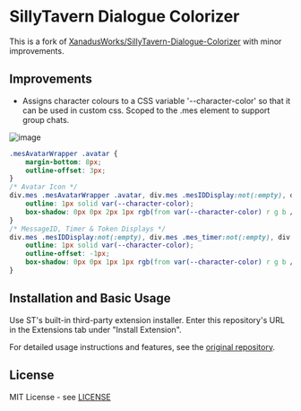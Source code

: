 # SillyTavern Dialogue Colorizer

This is a fork of [XanadusWorks/SillyTavern-Dialogue-Colorizer](https://github.com/XanadusWorks/SillyTavern-Dialogue-Colorizer) with minor improvements.

## Improvements
- Assigns character colours to a CSS variable '--character-color' so that it can be used in custom css. Scoped to the .mes element to support group chats.

![image](https://github.com/user-attachments/assets/0dbfd4a9-929a-4393-b436-cf3dc0d1d6cd)


```css
.mesAvatarWrapper .avatar {
    margin-bottom: 8px;
    outline-offset: 3px;
}
/* Avatar Icon */
div.mes .mesAvatarWrapper .avatar, div.mes .mesIDDisplay:not(:empty), div.mes .mes_timer:not(:empty), div.mes .tokenCounterDisplay:not(:empty) {
    outline: 1px solid var(--character-color);
    box-shadow: 0px 0px 2px 1px rgb(from var(--character-color) r g b / 80%);
}
/* MessageID, Timer & Token Displays */
div.mes .mesIDDisplay:not(:empty), div.mes .mes_timer:not(:empty), div.mes .tokenCounterDisplay:not(:empty) {
    outline: 1px solid var(--character-color);
    outline-offset: -1px;
    box-shadow: 0px 0px 1px 1px rgb(from var(--character-color) r g b / 20%);
}
```

## Installation and Basic Usage
Use ST's built-in third-party extension installer. Enter this repository's URL in the Extensions tab under "Install Extension".

For detailed usage instructions and features, see the [original repository](https://github.com/XanadusWorks/SillyTavern-Dialogue-Colorizer).

## License
MIT License - see [LICENSE](./LICENSE)
